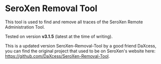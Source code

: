 # SeroXen Removal Tool

This tool is used to find and remove all traces of the SeroXen Remote Administration Tool.

Tested on version **v3.1.5** (latest at the time of writing).

This is a updated version SeroXen-Removal-Tool by a good friend DaXcess, you can find the original project that used to be on SeroXen's website here: https://github.com/DaXcess/SeroXen-Removal-Tool.

